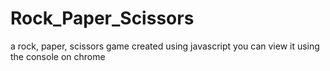 # Rock_Paper_Scissors
a rock, paper, scissors game created using javascript
you can view it using the console on chrome

